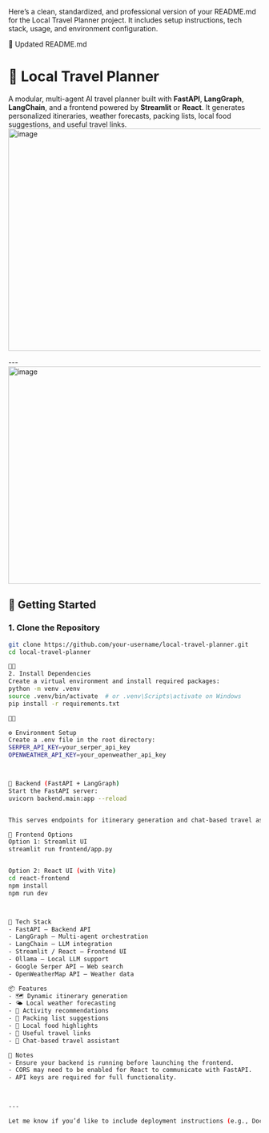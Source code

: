 Here’s a clean, standardized, and professional version of your README.md for the Local Travel Planner project. It includes setup instructions, tech stack, usage, and environment configuration.

📄 Updated README.md
# 🧭 Local Travel Planner

A modular, multi-agent AI travel planner built with **FastAPI**, **LangGraph**, **LangChain**, and a frontend powered by **Streamlit** or **React**. It generates personalized itineraries, weather forecasts, packing lists, local food suggestions, and useful travel links.
<img width="787" height="443" alt="image" src="https://github.com/user-attachments/assets/d69ec7e5-bd40-4bad-b15c-e4c33900a6a3" />

---<img width="563" height="434" alt="image" src="https://github.com/user-attachments/assets/ec2c73cf-f18b-4bfd-ac94-81a1b050b056" />


## 🚀 Getting Started

### 1. Clone the Repository
```bash
git clone https://github.com/your-username/local-travel-planner.git
cd local-travel-planner


2. Install Dependencies
Create a virtual environment and install required packages:
python -m venv .venv
source .venv/bin/activate  # or .venv\Scripts\activate on Windows
pip install -r requirements.txt



⚙️ Environment Setup
Create a .env file in the root directory:
SERPER_API_KEY=your_serper_api_key
OPENWEATHER_API_KEY=your_openweather_api_key



🧠 Backend (FastAPI + LangGraph)
Start the FastAPI server:
uvicorn backend.main:app --reload


This serves endpoints for itinerary generation and chat-based travel assistance.

🎨 Frontend Options
Option 1: Streamlit UI
streamlit run frontend/app.py


Option 2: React UI (with Vite)
cd react-frontend
npm install
npm run dev



🧰 Tech Stack
- FastAPI – Backend API
- LangGraph – Multi-agent orchestration
- LangChain – LLM integration
- Streamlit / React – Frontend UI
- Ollama – Local LLM support
- Google Serper API – Web search
- OpenWeatherMap API – Weather data

📦 Features
- 🗺️ Dynamic itinerary generation
- 🌤️ Local weather forecasting
- 🎡 Activity recommendations
- 🎒 Packing list suggestions
- 🍜 Local food highlights
- 🔗 Useful travel links
- 💬 Chat-based travel assistant

📌 Notes
- Ensure your backend is running before launching the frontend.
- CORS may need to be enabled for React to communicate with FastAPI.
- API keys are required for full functionality.

 

---

Let me know if you’d like to include deployment instructions (e.g., Docker, Vercel, Railway) or add badges for GitHub Actions, coverage, or license!
 
